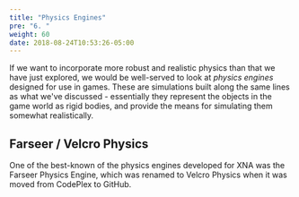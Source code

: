 ```yaml
---
title: "Physics Engines"
pre: "6. "
weight: 60
date: 2018-08-24T10:53:26-05:00
---
```


If we want to incorporate more robust and realistic physics than that we have just explored, we would be well-served to look at _physics engines_ designed for use in games.  These are simulations built along the same lines as what we've discussed - essentially they represent the objects in the game world as rigid bodies, and provide the means for simulating them somewhat realistically.  

## Farseer / Velcro Physics
One of the best-known of the physics engines developed for XNA was the Farseer Physics Engine, which was renamed to Velcro Physics when it was moved from CodePlex to GitHub.